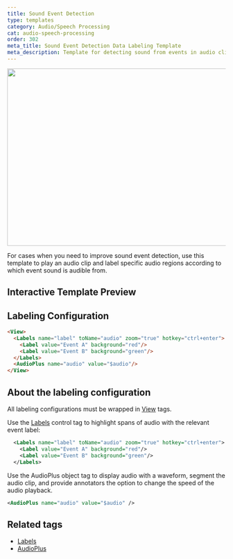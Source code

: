 ```yaml
---
title: Sound Event Detection
type: templates
category: Audio/Speech Processing
cat: audio-speech-processing
order: 302
meta_title: Sound Event Detection Data Labeling Template
meta_description: Template for detecting sound from events in audio clips with Label Studio for your machine learning and data science projects.
---
```


<img src="/images/templates/sound-event-detection.png" alt="" class="gif-border" width="552px" height="408px" />

For cases when you need to improve sound event detection, use this template to play an audio clip and label specific audio regions according to which event sound is audible from. 

## Interactive Template Preview

<div id="main-preview"></div>

## Labeling Configuration

```html
<View>
  <Labels name="label" toName="audio" zoom="true" hotkey="ctrl+enter">
    <Label value="Event A" background="red"/>
    <Label value="Event B" background="green"/>
  </Labels>
  <AudioPlus name="audio" value="$audio"/>
</View>
```

## About the labeling configuration

All labeling configurations must be wrapped in [View](/tags/view.html) tags.

Use the [Labels](/tags/labels.html) control tag to highlight spans of audio with the relevant event label:
```xml
  <Labels name="label" toName="audio" zoom="true" hotkey="ctrl+enter">
    <Label value="Event A" background="red"/>
    <Label value="Event B" background="green"/>
  </Labels>
```

Use the AudioPlus object tag to display audio with a waveform, segment the audio clip, and provide annotators the option to change the speed of the audio playback.
```xml
<AudioPlus name="audio" value="$audio" />
```

## Related tags

- [Labels](/tags/labels.html)
- [AudioPlus](/tags/audioplus.html)